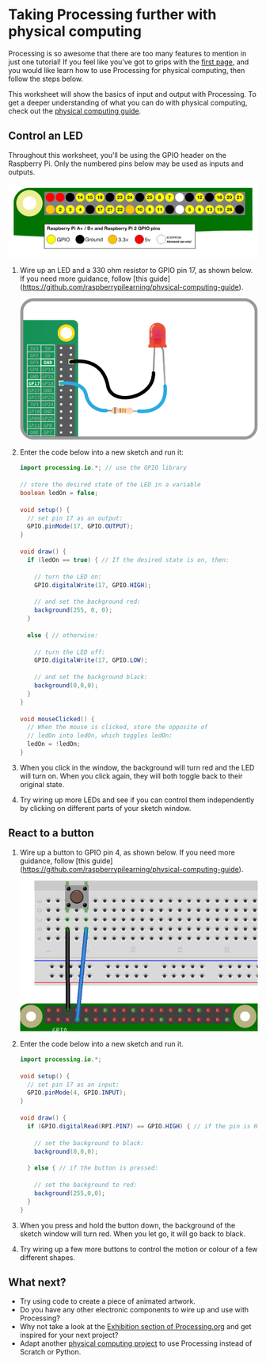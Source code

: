 # Taking Processing further with physical computing

Processing is so awesome that there are too many features to mention in just one tutorial! If you feel like you've got to grips with the [first page](worksheet.md), and you would like learn how to use Processing for physical computing, then follow the steps below.

This worksheet will show the basics of input and output with Processing. To get a deeper understanding of what you can do with physical computing, check out the [physical computing guide](https://github.com/raspberrypilearning/physical-computing-guide).

## Control an LED

Throughout this worksheet, you'll be using the GPIO header on the Raspberry Pi. Only the numbered pins below may be used as inputs and outputs.

![](images/gpio-numbers-pi2.png)

1. Wire up an LED and a 330 ohm resistor to GPIO pin 17, as shown below. If you need more guidance, follow [this guide] (https://github.com/raspberrypilearning/physical-computing-guide).

	![](images/led-gpio17.png)

1. Enter the code below into a new sketch and run it:

	```java
	import processing.io.*; // use the GPIO library

	// store the desired state of the LED in a variable
	boolean ledOn = false; 

	void setup() {
	  // set pin 17 as an output:
	  GPIO.pinMode(17, GPIO.OUTPUT);  
	}

	void draw() {
	  if (ledOn == true) { // If the desired state is on, then:

	  	// turn the LED on:
	    GPIO.digitalWrite(17, GPIO.HIGH);

	    // and set the background red:
	    background(255, 0, 0);
	  }

	  else { // otherwise:

	  	// turn the LED off:
	    GPIO.digitalWrite(17, GPIO.LOW);

	    // and set the background black:
	    background(0,0,0);
	  }
	}

	void mouseClicked() {
	  // When the mouse is clicked, store the opposite of 
	  // ledOn into ledOn, which toggles ledOn:
	  ledOn = !ledOn;
	}
	```

1. When you click in the window, the background will turn red and the LED will turn on. When you click again, they will both toggle back to their original state.

1. Try wiring up more LEDs and see if you can control them independently by clicking on different parts of your sketch window.

## React to a button

1. Wire up a button to GPIO pin 4, as shown below. If you need more guidance, follow [this guide] (https://github.com/raspberrypilearning/physical-computing-guide).

	![](images/button.png)

1. Enter the code below into a new sketch and run it.

	```java
	import processing.io.*;

	void setup() {
	  // set pin 17 as an input:
	  GPIO.pinMode(4, GPIO.INPUT);
	}

	void draw() {
	  if (GPIO.digitalRead(RPI.PIN7) == GPIO.HIGH) { // if the pin is HIGH, the button isn't pressed
	    
	    // set the background to black:
	    background(0,0,0);

	  } else { // if the button is pressed:

	  	// set the background to red:
	    background(255,0,0);
	  }
	}
	```

1. When you press and hold the button down, the background of the sketch window will turn red. When you let go, it will go back to black.

1. Try wiring up a few more buttons to control the motion or colour of a few different shapes.

## What next?

- Try using code to create a piece of animated artwork.
- Do you have any other electronic components to wire up and use with Processing?
- Why not take a look at the [Exhibition section of Processing.org](https://processing.org/exhibition/) and get inspired for your next project?
- Adapt another [physical computing project](https://www.raspberrypi.org/resources/make/) to use Processing instead of Scratch or Python.

